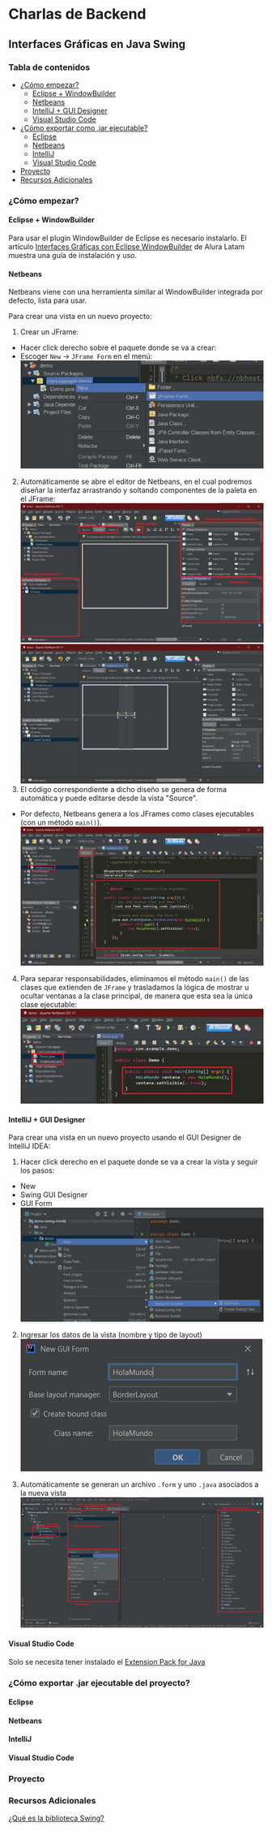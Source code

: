 # Charlas de Backend

## Interfaces Gráficas en Java Swing

### Tabla de contenidos

- [¿Cómo empezar?](#¿cómo-empezar)
  - [Eclipse + WindowBuilder](#eclipse--windowbuilder)
  - [Netbeans](#netbeans)
  - [IntelliJ + GUI Designer](#intellij--gui-designer)
  - [Visual Studio Code](#visual-studio-code)
- [¿Cómo exportar como .jar ejecutable?](#¿cómo-exportar-jar-ejecutable-del-proyecto)
  - [Eclipse](#eclipse)
  - [Netbeans](#netbeans-1)
  - [IntelliJ](#intellij)
  - [Visual Studio Code](#visual-studio-code)
- [Proyecto](#proyecto)
- [Recursos Adicionales](#recursos-adicionales)

### ¿Cómo empezar?

#### Eclipse + WindowBuilder

Para usar el plugin WindowBuilder de Eclipse es necesario instalarlo. El artículo
[Interfaces Gráficas con Eclipse WindowBuilder](https://www.aluracursos.com/blog/interfaces-graficas-con-eclipse-windowbuilder) de Alura Latam muestra una guía de instalación y uso.

#### Netbeans

Netbeans viene con una herramienta similar al WindowBuilder integrada por defecto, lista para usar.

Para crear una vista en un nuevo proyecto:

1. Crear un JFrame:

- Hacer click derecho sobre el paquete donde se va a crear:
- Escoger `New` -> `JFrame Form` en el menú:
  ![Crear JFrame en Netbeans](./imgs/netbeans/java-swing-netbeans-1.jpg)

2. Automáticamente se abre el editor de Netbeans, en el cual podremos diseñar la interfaz arrastrando y soltando componentes de la paleta en el JFrame:
   ![Editor gráfico de Netbeans](./imgs/netbeans/java-swing-netbeans-2.jpg)
   ![Ejemplo de ventana hecha en Netbeans](./imgs/netbeans/java-swing-netbeans-3.jpg)
3. El código correspondiente a dicho diseño se genera de forma automática y puede editarse desde la vista "Source".

- Por defecto, Netbeans genera a los JFrames como clases ejecutables (con un método `main()`).
  ![Vista Source en Netbeans](./imgs/netbeans/java-swing-netbeans-4.jpg)

4. Para separar responsabilidades, eliminamos el método `main()` de las clases que extienden de `JFrame` y trasladamos la lógica de mostrar u ocultar ventanas a la clase principal, de manera que esta sea la única clase ejecutable:
   ![Clase principal del proyecto](./imgs/netbeans/java-swing-netbeans-5.jpg)

#### IntelliJ + GUI Designer

Para crear una vista en un nuevo proyecto usando el GUI Designer de IntelliJ IDEA:

1. Hacer click derecho en el paquete donde se va a crear la vista y seguir los pasos:

- New
- Swing GUI Designer
- GUI Form
  ![Crear un GUI form en IntelliJ IDEA](./imgs/intellij/java-swing-intellij-1.jpg)

2. Ingresar los datos de la vista (nombre y tipo de layout)
   ![Crear un GUI form en IntelliJ IDEA](./imgs/intellij/java-swing-intellij-2.jpg)

3. Automáticamente se generan un archivo `.form` y uno `.java` asociados a la nueva vista
   ![Crear un GUI form en IntelliJ IDEA](./imgs/intellij/java-swing-intellij-3.jpg)

#### Visual Studio Code

Solo se necesita tener instalado el [Extension Pack for Java](https://marketplace.visualstudio.com/items?itemName=vscjava.vscode-java-pack)

### ¿Cómo exportar .jar ejecutable del proyecto?

#### Eclipse

#### Netbeans

#### IntelliJ

#### Visual Studio Code

### Proyecto

### Recursos Adicionales

[¿Qué es la biblioteca Swing?](https://www.aluracursos.com/blog/biblioteca-swing)
